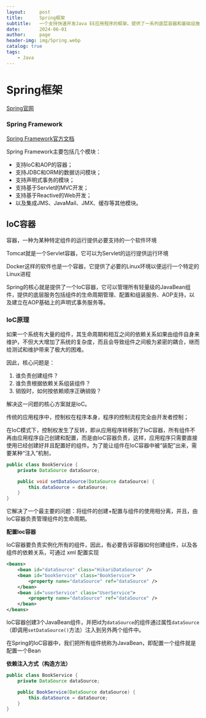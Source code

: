 ```yaml
---
layout:     post
title:      Spring框架
subtitle:   一个支持快速开发Java EE应用程序的框架。提供了一系列底层容器和基础设施，并可以和大量常用的开源框架无缝集成
date:       2024-06-01
author:     page
header-img: img/Spring.webp
catalog: true
tags:
    - Java
---
```


# Spring框架

[Spring官网](https://spring.io/projects/spring-framework)

### Spring Framework

[Spring Framework官方文档](https://spring.io/projects/spring-framework)

Spring Framework主要包括几个模块：

- 支持IoC和AOP的容器；
- 支持JDBC和ORM的数据访问模块；
- 支持声明式事务的模块；
- 支持基于Servlet的MVC开发；
- 支持基于Reactive的Web开发；
- 以及集成JMS、JavaMail、JMX、缓存等其他模块。 

## IoC容器

容器，一种为某种特定组件的运行提供必要支持的一个软件环境

Tomcat就是一个Servlet容器，它可以为Servlet的运行提供运行环境

Docker这样的软件也是一个容器，它提供了必要的Linux环境以便运行一个特定的Linux进程

Spring的核心就是提供了一个IoC容器，它可以管理所有轻量级的JavaBean组件，提供的底层服务包括组件的生命周期管理、配置和组装服务、AOP支持，以及建立在AOP基础上的声明式事务服务等。

### IoC原理

如果一个系统有大量的组件，其生命周期和相互之间的依赖关系如果由组件自身来维护，不但大大增加了系统的复杂度，而且会导致组件之间极为紧密的耦合，继而给测试和维护带来了极大的困难。

因此，核心问题是：

1. 谁负责创建组件？
2. 谁负责根据依赖关系组装组件？
3. 销毁时，如何按依赖顺序正确销毁？

解决这一问题的核心方案就是IoC。

传统的应用程序中，控制权在程序本身，程序的控制流程完全由开发者控制；

在IoC模式下，控制权发生了反转，即从应用程序转移到了IoC容器，所有组件不再由应用程序自己创建和配置，而是由IoC容器负责，这样，应用程序只需要直接使用已经创建好并且配置好的组件。为了能让组件在IoC容器中被“装配”出来，需要某种“注入”机制，

```java
public class BookService {
    private DataSource dataSource;

    public void setDataSource(DataSource dataSource) {
        this.dataSource = dataSource;
    }
}
```

它解决了一个最主要的问题：将组件的创建+配置与组件的使用相分离，并且，由IoC容器负责管理组件的生命周期。

**配置Ioc容器**

IoC容器要负责实例化所有的组件，因此，有必要告诉容器如何创建组件，以及各组件的依赖关系，可通过 xml 配置实现

```xml
<beans>
    <bean id="dataSource" class="HikariDataSource" />
    <bean id="bookService" class="BookService">
        <property name="dataSource" ref="dataSource" />
    </bean>
    <bean id="userService" class="UserService">
        <property name="dataSource" ref="dataSource" />
    </bean>
</beans>
```

IoC容器创建3个JavaBean组件，并把id为`dataSource`的组件通过属性`dataSource`（即调用`setDataSource()`方法）注入到另外两个组件中。

在Spring的IoC容器中，我们把所有组件统称为JavaBean，即配置一个组件就是配置一个Bean

**依赖注入方式（构造方法）**

```java
public class BookService {
    private DataSource dataSource;

    public BookService(DataSource dataSource) {
        this.dataSource = dataSource;
    }
}
```

